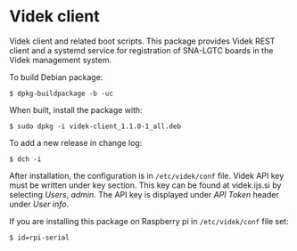 # Videk client

Videk client and related boot scripts. This package provides Videk REST client
and a systemd service for registration of SNA-LGTC boards in the Videk management
system.

To build Debian package:

    $ dpkg-buildpackage -b -uc

When built, install the package with:

    $ sudo dpkg -i videk-client_1.1.0-1_all.deb

To add a new release in change log:

    $ dch -i

After installation, the configuration is in `/etc/videk/conf` file. Videk API key must be written under key section. This key can be found at videk.ijs.si by selecting
*Users*, *admin*. The API key is displayed under *API Token* header under *User
info*.

If you are installing this package on Raspberry pi in `/etc/videk/conf` file set:

    $ id=rpi-serial